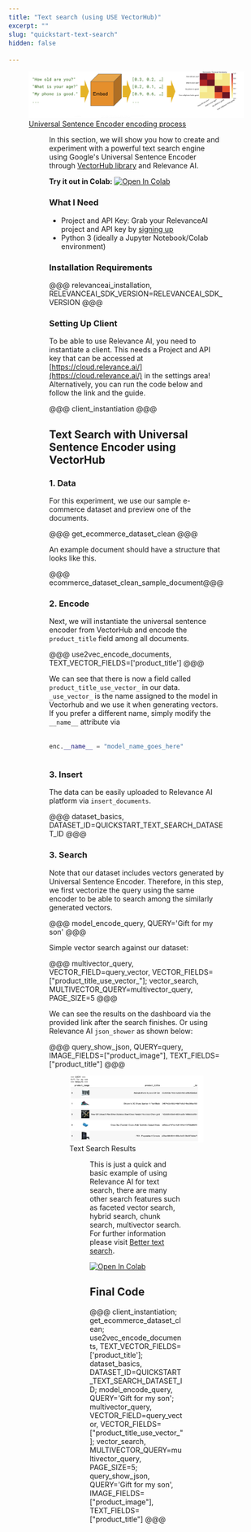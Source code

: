 ```yaml
---
title: "Text search (using USE VectorHub)"
excerpt: ""
slug: "quickstart-text-search"
hidden: false

---
```


<figure>
<img src="https://github.com/RelevanceAI/RelevanceAI-readme-docs/blob/v0.33.2-clustering-feature/docs_template/GETTING_STARTED/example-applications/_assets/RelevanceAI_text_search.png?raw=true"
     alt="RelevanceAI Text to Image"
     style="width: 100% vertical-align: middle"/>
<figcaption>
<a href="https://tfhub.dev/google/universal-sentence-encoder/4">Universal Sentence Encoder encoding process</a>
</figcaption>

<figure>

In this section, we will show you how to create and experiment with a powerful text search engine using Google's Universal Sentence Encoder through [VectorHub library](https://github.com/RelevanceAI/vectorhub) and Relevance AI.

**Try it out in Colab:** [![Open In Colab](https://colab.research.google.com/assets/colab-badge.svg)](https://colab.research.google.com/github/RelevanceAI/RelevanceAI-readme-docs/blob/v0.33.2-clustering-feature/docs/GETTING_STARTED/example-applications/_notebooks/RelevanceAI-ReadMe-Text-Search-using-USE-VectorHub.ipynb)


### What I Need
* Project and API Key: Grab your RelevanceAI project and API key by [signing up](https://cloud.relevance.ai/ )
* Python 3 (ideally a Jupyter Notebook/Colab environment)

### Installation Requirements


@@@ relevanceai_installation, RELEVANCEAI_SDK_VERSION=RELEVANCEAI_SDK_VERSION @@@



### Setting Up Client

To be able to use Relevance AI, you need to instantiate a client. This needs a Project and API key that can be accessed at [https://cloud.relevance.ai/](https://cloud.relevance.ai/) in the settings area! Alternatively, you can run the code below and follow the link and the guide.


@@@ client_instantiation @@@


## Text Search with Universal Sentence Encoder using VectorHub


### 1. Data

For this experiment, we use our sample e-commerce dataset and preview one of the documents.


@@@ get_ecommerce_dataset_clean @@@

An example document should have a structure that looks like this.


@@@ ecommerce_dataset_clean_sample_document@@@

### 2. Encode

Next, we will instantiate the universal sentence encoder from VectorHub and encode the `product_title` field among all documents.


@@@ use2vec_encode_documents, TEXT_VECTOR_FIELDS=['product_title'] @@@


We can see that there is now a field called `product_title_use_vector_` in our data.
`_use_vector_` is the name assigned to the model in Vectorhub and we use it when generating vectors.
If you prefer a different name, simply modify the `__name__` attribute via


```python Python (SDK)

enc.__name__ = "model_name_goes_here"
```
```python
```

### 3. Insert

The data can be easily uploaded to Relevance AI platform via `insert_documents`.


@@@ dataset_basics, DATASET_ID=QUICKSTART_TEXT_SEARCH_DATASET_ID @@@

### 3. Search

Note that our dataset includes vectors generated by Universal Sentence Encoder. Therefore, in this step, we first vectorize the query using the same encoder to be able to search among the similarly generated vectors.


@@@ model_encode_query, QUERY='Gift for my son' @@@


Simple vector search against our dataset:

@@@ multivector_query, VECTOR_FIELD=query_vector, VECTOR_FIELDS=["product_title_use_vector_"];  vector_search, MULTIVECTOR_QUERY=multivector_query, PAGE_SIZE=5 @@@


We can see the results on the dashboard via the provided link after the search finishes. Or using Relevance AI `json_shower` as shown below:

@@@ query_show_json, QUERY=query, IMAGE_FIELDS=["product_image"], TEXT_FIELDS=["product_title"] @@@



<figure>
<img src="https://github.com/RelevanceAI/RelevanceAI-readme-docs/blob/v0.33.2-clustering-feature/docs_template/GETTING_STARTED/example-applications/_assets/RelevanceAI_text_search_results.png?raw=true"
     alt="Text Search Results"
     style="width: 100% vertical-align: middle"/>
<figcaption>Text Search Results</figcaption>

<figure>

This is just a quick and basic example of using Relevance AI for text search, there are many other search features such as faceted vector search, hybrid search, chunk search, multivector search. For further information please visit [Better text search](doc:better-text-search).


[![Open In Colab](https://colab.research.google.com/assets/colab-badge.svg)](https://colab.research.google.com/github/RelevanceAI/RelevanceAI-readme-docs/blob/v0.33.2-clustering-feature/docs/GETTING_STARTED/example-applications/_notebooks/RelevanceAI-ReadMe-Text-Search-using-USE-VectorHub.ipynb)



## Final Code

@@@ client_instantiation; get_ecommerce_dataset_clean; use2vec_encode_documents, TEXT_VECTOR_FIELDS=['product_title']; dataset_basics, DATASET_ID=QUICKSTART_TEXT_SEARCH_DATASET_ID;  model_encode_query, QUERY='Gift for my son'; multivector_query, VECTOR_FIELD=query_vector, VECTOR_FIELDS=["product_title_use_vector_"];  vector_search, MULTIVECTOR_QUERY=multivector_query, PAGE_SIZE=5; query_show_json, QUERY='Gift for my son', IMAGE_FIELDS=["product_image"], TEXT_FIELDS=["product_title"] @@@
